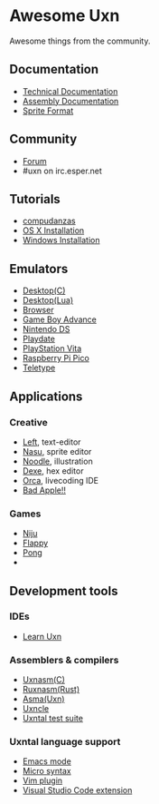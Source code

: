 # Awesome Uxn

Awesome things from the community.

## Documentation

- [Technical Documentation](https://wiki.xxiivv.com/site/varvara.html)
- [Assembly Documentation](https://wiki.xxiivv.com/site/uxntal.html)
- [Sprite Format](https://wiki.xxiivv.com/site/chr_format.html)

## Community

- [Forum](https://llllllll.co/t/uxn-virtual-computer/46103)
- #uxn on irc.esper.net

## Tutorials

- [compudanzas](https://compudanzas.net/uxn_tutorial.html)
- [OS X Installation](https://eli.li/2021/09/27/how-to-install-uxn-on-macos)
- [Windows Installation](https://itch.io/t/1605965/a-quick-guide-to-running-this-software)

## Emulators

- [Desktop(C)](https://git.sr.ht/~rabbits/uxn/)
- [Desktop(Lua)](https://github.com/DeltaF1/uxn-lua)
- [Browser](https://github.com/aduros/webuxn)
- [Game Boy Advance](https://git.badd10de.dev/uxngba)
- [Nintendo DS](https://github.com/asiekierka/uxnds)
- [Playdate](https://git.sr.ht/~rabbits/uxn-playdate)
- [PlayStation Vita](https://github.com/ivodopiviz/uxnvita)
- [Raspberry Pi Pico](https://merveilles.town/@alderwick/106222101764116637)
- [Teletype](https://github.com/csboling/teluxn)

## Applications

### Creative

- [Left](https://wiki.xxiivv.com/site/left.html), text-editor
- [Nasu](https://wiki.xxiivv.com/site/nasu.html), sprite editor
- [Noodle](https://wiki.xxiivv.com/site/noodle.html), illustration
- [Dexe](https://wiki.xxiivv.com/site/dexe.html), hex editor
- [Orca](https://git.sr.ht/~rabbits/orca-toy), livecoding IDE
- [Bad Apple!!](https://github.com/karolbelina/bad-apple-uxn)

### Games

- [Niju](https://hundredrabbits.itch.io/niju)
- [Flappy](https://github.com/keijiro/uxn-sketches/blob/main/flappy.tal)
- [Pong](https://compudanzas.net/uxn_tutorial_day_6.html)
- 
## Development tools

### IDEs

- [Learn Uxn](https://metasyn.github.io/learn-uxn/)

### Assemblers & compilers

- [Uxnasm(C)](https://git.sr.ht/~rabbits/uxn/tree/main/item/src/uxnasm.c)
- [Ruxnasm(Rust)](https://github.com/karolbelina/ruxnasm)
- [Asma(Uxn)](https://git.sr.ht/~rabbits/uxn/tree/main/item/projects/software/asma.tal)
- [Uxncle](https://github.com/CPunch/Uxncle)
- [Uxntal test suite](https://github.com/karolbelina/uxntal-test-suite)

### Uxntal language support

- [Emacs mode](https://github.com/xaderfos/uxntal-mode)
- [Micro syntax](https://nilfm.cc/git/dotfiles/tree/micro/syntax/uxn.yaml)
- [Vim plugin](https://github.com/karolbelina/uxntal.vim)
- [Visual Studio Code extension](https://marketplace.visualstudio.com/items?itemName=karolbelina.uxntal)
